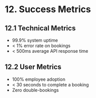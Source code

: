 # 12. Success Metrics

## 12.1 Technical Metrics

- 99.9% system uptime
- < 1% error rate on bookings
- < 500ms average API response time

## 12.2 User Metrics

- 100% employee adoption
- < 30 seconds to complete a booking
- Zero double-bookings
